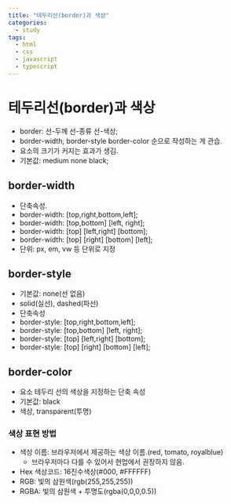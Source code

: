 ```yaml
---
title: "테두리선(border)과 색상"
categories:
  - study
tags:
  - html
  - css
  - javascript
  - typescript
---
```


# 테두리선(border)과 색상
- border: 선-두께 선-종류 선-색상;
- border-width, border-style border-color 순으로 작성하는 게 관습.
- 요소의 크기가 커지는 효과가 생김.
- 기본값: medium none black;

## border-width
- 단축속성.
- border-width: [top,right,bottom,left];
- border-width: [top,bottom] [left, right];
- border-width: [top] [left,right] [bottom];
- border-width: [top] [right] [bottom] [left];
- 단위: px, em, vw 등 단위로 지정

## border-style
- 기본값: none(선 없음)
- solid(실선), dashed(파선)
- 단축속성
- border-style: [top,right,bottom,left];
- border-style: [top,bottom] [left, right];
- border-style: [top] [left,right] [bottom];
- border-style: [top] [right] [bottom] [left];

## border-color
- 요소 테두리 선의 색상을 지정하는 단축 속성
- 기본값: black
- 색상, transparent(투명)


### 색상 표현 방법
- 색상 이름: 브라우저에서 제공하는 색상 이름.(red, tomato, royalblue)
  - 브라우저마다 다를 수 있어서 현업에서 권장하지 않음.
- Hex 색상코드: 16진수색상(#000, #FFFFFF)
- RGB: 빛의 삼원색(rgb(255,255,255))
- RGBA: 빛의 삼원색 + 투명도(rgba(0,0,0,0.5))